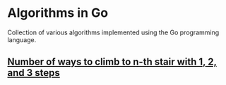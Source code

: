 # Algorithms in Go

Collection of various algorithms implemented using the Go programming language.

## [Number of ways to climb to n-th stair with 1, 2, and 3 steps](./stair)

